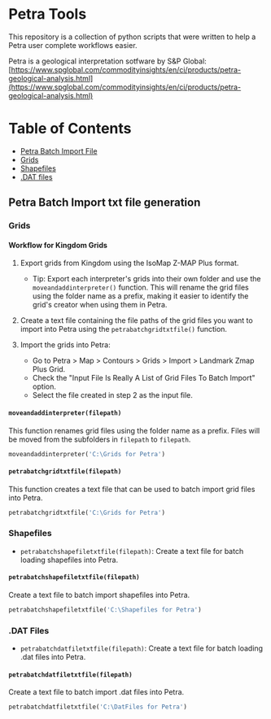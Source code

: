 # Petra Tools

This repository is a collection of python scripts that were written to help a Petra user complete workflows easier. 

Petra is a geological interpretation sotfware by S&P Global:
[https://www.spglobal.com/commodityinsights/en/ci/products/petra-geological-analysis.html](https://www.spglobal.com/commodityinsights/en/ci/products/petra-geological-analysis.html)

# Table of Contents
- [Petra Batch Import File](#Petra-Batch-Import-txt-file-generation)
-    [Grids](#Grids)
-    [Shapefiles](#Shapefiles)
-    [.DAT files](#.DAT-Files)

## Petra Batch Import txt file generation

### Grids

#### Workflow for Kingdom Grids

1. Export grids from Kingdom using the IsoMap Z-MAP Plus format.
   - Tip: Export each interpreter's grids into their own folder and use the `moveandaddinterpreter()` function. This will rename the grid files using the folder name as a prefix, making it easier to identify the grid's creator when using them in Petra.

2. Create a text file containing the file paths of the grid files you want to import into Petra using the `petrabatchgridtxtfile()` function.

3. Import the grids into Petra:
   - Go to Petra > Map > Contours > Grids > Import > Landmark Zmap Plus Grid.
   - Check the "Input File Is Really A List of Grid Files To Batch Import" option.
   - Select the file created in step 2 as the input file.
  
#### `moveandaddinterpreter(filepath)`

This function renames grid files using the folder name as a prefix. Files will be moved from the subfolders in `filepath` to `filepath`.

```python
moveandaddinterpreter('C:\Grids for Petra')
```

#### `petrabatchgridtxtfile(filepath)`

This function creates a text file that can be used to batch import grid files into Petra.

```python
petrabatchgridtxtfile('C:\Grids for Petra')
```

### Shapefiles

- `petrabatchshapefiletxtfile(filepath)`: Create a text file for batch loading shapefiles into Petra.

#### `petrabatchshapefiletxtfile(filepath)`

Create a text file to batch import shapefiles into Petra.

```python
petrabatchshapefiletxtfile('C:\Shapefiles for Petra')
```

### .DAT Files

- `petrabatchdatfiletxtfile(filepath)`: Create a text file for batch loading .dat files into Petra.

#### `petrabatchdatfiletxtfile(filepath)`

Create a text file to batch import .dat files into Petra.

```python
petrabatchdatfiletxtfile('C:\DatFiles for Petra')
```
